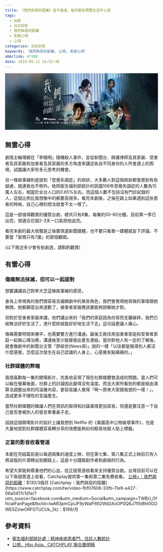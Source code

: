 ```yaml
---
title: 《我們與惡的距離》並不遙遠，每天都在現實生活中上演
tags:
  - 台劇
  - 日日好影
  - 我們與惡的距離
  - 影劇心得
  - 心得
categories: 日日好影
keywords: '我們與惡的距離, 公視, 影劇心得'
abbrlink: 47108
date: 2019-05-11 14:52:48
---
```


![《我們與惡的距離》影集海報](《我們與惡的距離》並不遙遠，每天都在現實生活中上演/images01.jpg)

## 無雷心得
劇情主軸環繞在「李曉明」隨機殺人事件，並從新聞台、辯護律師及其家屬、受害者及其家屬和加害者及其家屬的多方角度來講述各自不同身份的人所會遇上的困境，試圖讓大家有多元思考的機會。

另一條故事線則是提到「思覺失調症」的病狀，大多數人對這個病狀都會感到有些疑慮，就連我也不例外。依照衛生福利部統計的民國106年思覺失調症的人數為15萬人左右，相當於全台人口的0.65%左右，而這個人數不包括沒有門診紀錄的人，這個比例比我想像中的都要高很多。看完本劇後，之後在路上如果遇到這些患者的時候，自己心裡的想法就會不太一樣了。

這是一部值得觀賞的優質台劇，總共只有8集，每集約50-60分鐘，目前第一季已出完，很適合花個2-3天一口氣把他追完。

看完本劇的最大收獲是之後要慎選新聞媒體，也不要只看單一媒體就妄下評論，不要當「智商只有7歲」的那個觀眾。

<!--more-->

(以下敘述多少會有些劇透，請斟酌觀賞)

## 有雷心得

### 傷痛無法抹滅，但可以一起面對
想要講講自己對李大芝這條故事線的感受。

身為上帝視角的我們很容易去偏頗劇中的某些角色，我們會覺得她哥做的事情跟她無關，她都願意出來道歉了，被害者家屬應該要能夠諒解她才對。

但對於受害者家屬來講，他們講出來的「我們的家庭因為你哥而支離破碎，我們已經無法好好生活了，憑什麼妳就能好好地生活下去」這句話更讓人痛心。

傷痛需要時間來撫平，也需要雙方進行溝通。最後王赦找來加害者家庭和受害者家庭一起做心理治療，溝通後至少能替彼此產生連結，當你對他人有一定的了解後，就會像劇中的新聞台主管「廖紐世(News哥)」說的一樣「以往都是報導別人都沒什麼感覺，怎麼這次發生在自己認識的人身上，心感覺有點痛痛的。」

### 社群媒體的弊端
我很喜歡每一集的開場影片，完美地呈現了現在社群媒體會造成的問題。當人們可以躲在螢幕後面，社群上的討論因此變得沒有溫度。而且大家所看到的都是經由演算法調整出來的同溫層內容，更容易讓人覺得「啊～原來大家跟我想的一樣！」，造成更多不理性的言論產生。

當然社群媒體的確讓人們在資訊的取得和討論事情更加容易，但還是要注意一下自己是否會被別人的發言牽著鼻子走。

話說這個開場影片的設計上讓我想到 Netflix 的《美國高中公物破壞事件》，也是大量地提到社群媒體容易轉分享的效應能夠如何輕易地替人貼上標籤。

### 正當的影音收看管道
本劇在完結篇前是以每週兩集的速度上映，但在第七集、第八集正式上映前已有人將盜版的片源釋出到網路上，這是十分踐踏創作者和劇組的行為。

希望大家能夠尊重他們的心血，從正版管道收看來支持優質台劇。台灣目前可以在以下兩個管道上收看，Catchplay提供第一集和第二集免費收看。
[公視+｜我們與惡的距離](https://www.ptsplus.tv/season/f0c4b32b-a273-4363-97aa-1260de212437?utm_source=fb&utm_medium=fb_worldbtus&utm_campaign=worldbtus&fbclid=IwAR0Y1UslqBbLzvWYyA_EUQEZbSRMHHzm_87QhYX9EWLunxqyPtRESNlP0go)：$130/3個月
[Catchplay｜我們與惡的距離](https://www.catchplay.com/tw/video-fbf07606-33fb-11e9-a427-06a0417c1d1e/?utm_source=facebook.com&utm_medium=Social&utm_campaign=TWBU_OfficialFanPage&fbclid=IwAR3pmCplJF9yWalF662Wd2AoOP0Q6J7fXt8hI0GOWESZziwORFGTUCUk_2k)：$199/月

## 參考資料
* [衛生福利部統計處｜精神疾病患者門、住診人數統計](https://dep.mohw.gov.tw/DOS/cp-1720-7337-113.html)
* [公視、Hbo Asia、CATCHPLAY 聯合聲明稿 ](https://www.facebook.com/theworldbetweenus2019/posts/-%E5%85%AC%E8%A6%96hbo-asiacatchplay-%E8%81%AF%E5%90%88%E8%81%B2%E6%98%8E%E7%A8%BF-%E6%88%91%E5%80%91%E8%88%87%E6%83%A1%E7%9A%84%E8%B7%9D%E9%9B%A2%E6%9C%AC%E5%91%A8%E6%97%A5421%E6%99%9A%E9%96%93%E4%B9%9D%E9%BB%9E%E5%8D%B3%E5%B0%87%E6%92%AD%E5%87%BA%E7%B2%BE%E5%BD%A9%E5%AE%8C%E7%B5%90%E7%AF%87%E7%84%B6%E7%B6%B2%E8%B7%AF%E4%B8%8A%E5%8D%BB%E7%9B%9C%E7%89%88%E7%8C%96%E7%8D%97%E5%85%B6%E4%B8%AD%E5%B0%9A%E6%9C%AA%E6%92%AD%E5%87%BA%E7%9A%84%E7%AC%AC%E4%B9%9D%E5%8D%81%E9%9B%86%E5%BD%B1%E7%89%87%E5%A4%96%E6%B5%81%E9%81%AD%E9%9D%9E%E6%B3%95/2226664154329693/)